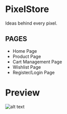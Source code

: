 # PixelStore

Ideas behind every pixel.

## PAGES

- Home Page
- Product Page
- Cart Management Page
- Wishlist Page
- Register/Login Page  

# Preview
![alt text](/preview/ecommpreview.gif)
